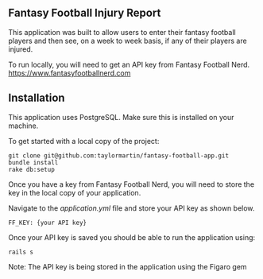 Fantasy Football Injury Report
-------------------------------

This application was built to allow users to enter their fantasy football players
and then see, on a week to week basis, if any of their players are injured.

To run locally, you will need to get an API key from Fantasy Football Nerd. https://www.fantasyfootballnerd.com

Installation
-------------
This application uses PostgreSQL. Make sure this is installed on your machine.

To get started with a local copy of the project:

```
git clone git@github.com:taylormartin/fantasy-football-app.git
bundle install
rake db:setup
```

Once you have a key from Fantasy Football Nerd, you will need to store the key
in the local copy of your application.

Navigate to the *application.yml* file and store your API key as shown below.

```
FF_KEY: {your API key}
```

Once your API key is saved you should be able to run the application using:

```
rails s
```

Note: The API key is being stored in the application using the Figaro gem
